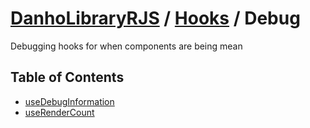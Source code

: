 # [DanhoLibraryRJS](../../index.md) / [Hooks](../index.md) / Debug
Debugging hooks for when components are being mean

## Table of Contents
* [useDebugInformation](./useDebugInformation.md)
* [useRenderCount](./useRenderCount.md)